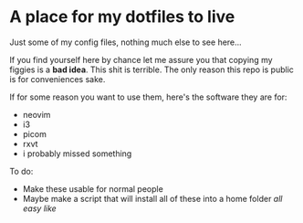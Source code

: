 # A place for my dotfiles to live
Just some of my config files, nothing much else to see here...

If you find yourself here by chance let me assure you that copying my figgies is a **bad idea**. This shit is terrible. The only reason this repo is public is for conveniences sake.

If for some reason you want to use them, here's the software they are for:
- neovim
- i3
- picom
- rxvt
- i probably missed something

To do: 
- Make these usable for normal people
- Maybe make a script that will install all of these into a home folder *all easy like*
